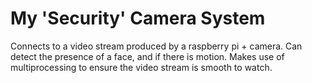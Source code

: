 # My 'Security' Camera System

Connects to a video stream produced by a raspberry pi + camera. Can detect the presence of a face,
and if there is motion. Makes use of multiprocessing to ensure the video stream is smooth to watch.